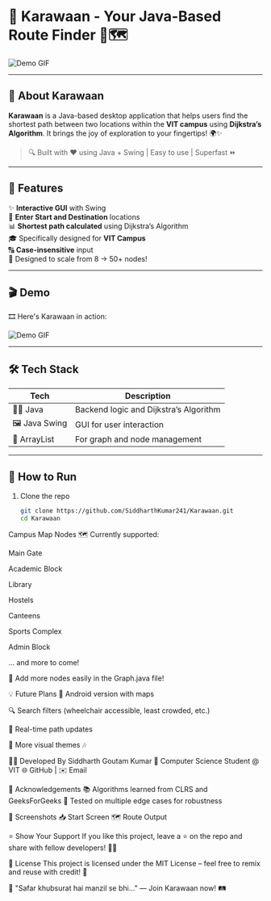 # 🌟 Karawaan - Your Java-Based Route Finder 🚗🗺️


![Demo GIF](https://raw.githubusercontent.com/SiddharthKumar241/Karawaan/main/demo.gif)

---

## 🧭 About Karawaan

**Karawaan** is a Java-based desktop application that helps users find the shortest path between two locations within the **VIT campus** using **Dijkstra’s Algorithm**. It brings the joy of exploration to your fingertips! 🌍✨

> 🔍 Built with ❤️ using Java + Swing | Easy to use | Superfast ⏩

---

## 🚀 Features

✨ **Interactive GUI** with Swing  
📍 **Enter Start and Destination** locations  
📊 **Shortest path calculated** using Dijkstra’s Algorithm  
🎓 Specifically designed for **VIT Campus**  
🔠 **Case-insensitive** input  
🧠 Designed to scale from 8 → 50+ nodes!

---

## 🎬 Demo

🎞️ Here's Karawaan in action:

![Demo GIF](https://your-gif-link-here.com/demo.gif)

---

## 🛠️ Tech Stack

| Tech | Description |
|------|-------------|
| 🧑‍💻 Java | Backend logic and Dijkstra’s Algorithm |
| 🖼️ Java Swing | GUI for user interaction |
| 🧠 ArrayList | For graph and node management |

---

## 🏁 How to Run

1. Clone the repo  
   ```bash
   git clone https://github.com/SiddharthKumar241/Karawaan.git
   cd Karawaan
 Campus Map Nodes
🗺️ Currently supported:

Main Gate

Academic Block

Library

Hostels

Canteens

Sports Complex

Admin Block

... and more to come!

🔄 Add more nodes easily in the Graph.java file!

💡 Future Plans
📲 Android version with maps

🔍 Search filters (wheelchair accessible, least crowded, etc.)

🧩 Real-time path updates

🎨 More visual themes 🎶

🧑‍🎓 Developed By
Siddharth Goutam Kumar
💼 Computer Science Student @ VIT
🌐 GitHub | ✉️ Email

🙌 Acknowledgements
📚 Algorithms learned from CLRS and GeeksForGeeks
🧪 Tested on multiple edge cases for robustness

📸 Screenshots
📥 Start Screen	🗺️ Route Output

⭐ Show Your Support
If you like this project, leave a ⭐ on the repo and share with fellow developers! 🚐💨

📜 License
This project is licensed under the MIT License – feel free to remix and reuse with credit! 🙏

💬 "Safar khubsurat hai manzil se bhi..." — Join Karawaan now! 🛤️
